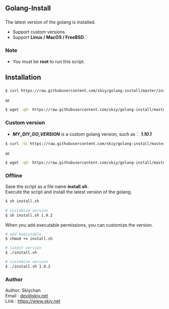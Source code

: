 Golang-Install
------
### 

The latest version of the golang is installed.   
* Support custom versions.   
* Support **Linux / MacOS / FreeBSD**.

### Note
* You must be **root** to run this script.

## Installation
###
```sh
$ curl https://raw.githubusercontent.com/skiy/golang-install/master/install.sh | sh
```
or
```sh
$ wget -qO- https://raw.githubusercontent.com/skiy/golang-install/master/install.sh | sh
```

### Custom version   
* ***MY_DIY_GO_VERSION*** is a custom golang version, such as： ***1.10.1***
```sh
$ curl -SL https://raw.githubusercontent.com/skiy/golang-install/master/install.sh | sh /dev/stdin MY_DIY_GO_VERSION
```
or
```sh
$ wget -qO- https://raw.githubusercontent.com/skiy/golang-install/master/install.sh | sh /dev/stdin MY_DIY_GO_VERSION
```

### Offline
Save the script as a file name **install.sh** .   
Execute the script and install the latest version of the golang.
```sh
$ sh install.sh   
   
# customize version   
$ sh install.sh 1.9.2   
```
  
When you add executable permissions, you can customize the version.   
```sh
# add executable
$ chmod +x install.sh

# latest version
$ ./install.sh

# customize version
$ ./install.sh 1.9.2
```

### Author
Author: Skiychan   
Email : dev@skiy.net   
Link  : https://www.skiy.net 